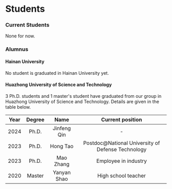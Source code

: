 # **Students**

### **Current Students**

None for now. 

### **Alumnus**

#### Hainan University

No student is graduated in Hainan University yet. 

#### Huazhong University of Science and Technology

3 Ph.D. students and 1 master's student have graduated from our group in Huazhong University of Science and Technology. Details are given in the table below. 

| Year | Degree | Name | Current position |
| :---:|     :---:    | :---:| :---: |
| 2024 | Ph.D. | Jinfeng Qin | - |
| 2023 | Ph.D. | Hong Tao | Postdoc@National University of Defense Technology |
| 2023 | Ph.D. | Mao Zhang | Employee in industry  |
| 2020 | Master | Yanyan Shao | High school teacher |
